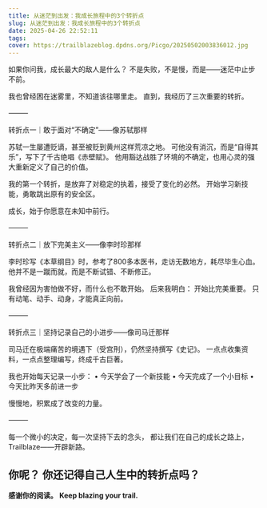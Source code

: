 ```yaml
---
title: 从迷茫到出发：我成长旅程中的3个转折点
slug: 从迷茫到出发：我成长旅程中的3个转折点
date: 2025-04-26 22:52:11
tags:
cover: https://trailblazeblog.dpdns.org/Picgo/20250502003836012.jpg
---
```

<!-- 正文开始 -->

如果你问我，成长最大的敌人是什么？
不是失败，不是慢，而是——迷茫中止步不前。

我也曾经困在迷雾里，不知道该往哪里走。
直到，我经历了三次重要的转折。

⸻

转折点一｜敢于面对“不确定”——像苏轼那样

苏轼一生屡遭贬谪，甚至被贬到黄州这样荒凉之地。
可他没有消沉，而是“自得其乐”，写下了千古绝唱《赤壁赋》。
他用豁达战胜了环境的不确定，也用心灵的强大重新定义了自己的价值。

我的第一个转折，是放弃了对稳定的执着，接受了变化的必然。
开始学习新技能，勇敢跳出原有的安全区。

成长，始于你愿意在未知中前行。

⸻

转折点二｜放下完美主义——像李时珍那样

李时珍写《本草纲目》时，参考了800多本医书，走访无数地方，耗尽毕生心血。
他并不是一蹴而就，而是不断试错、不断修正。

我曾经因为害怕做不好，而什么也不敢开始。
后来我明白：
开始比完美重要。
只有动笔、动手、动身，才能真正向前。

⸻

转折点三｜坚持记录自己的小进步——像司马迁那样

司马迁在极端痛苦的境遇下（受宫刑），仍然坚持撰写《史记》。
一点点收集资料，一点点整理编写，终成千古巨著。

我也开始每天记录一小步：
	•	今天学会了一个新技能
	•	今天完成了一个小目标
	•	今天比昨天多前进一步

慢慢地，积累成了改变的力量。

⸻

每一个微小的决定，每一次坚持下去的念头，
都让我们在自己的成长之路上，Trailblaze——开辟新路。

你呢？
你还记得自己人生中的转折点吗？
---

**感谢你的阅读。**
**Keep blazing your trail.**